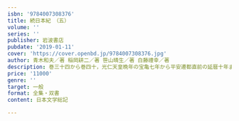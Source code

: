 ```yaml
---
isbn: '9784007308376'
title: 続日本紀　（五）
volume: ''
series: ''
publisher: 岩波書店
pubdate: '2019-01-11'
cover: 'https://cover.openbd.jp/9784007308376.jpg'
author: 青木和夫／著 稲岡耕二／著 笹山晴生／著 白藤禮幸／著
description: 巻三十四から巻四十，光仁天皇晩年の宝亀七年から平安遷都直前の延暦十年までを収録．
price: '11000'
genre: ''
target: 一般
format: 全集・双書
content: 日本文学総記

---
```

